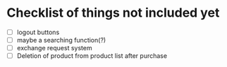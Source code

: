 # Checklist of things not included yet
- [ ] logout buttons
- [ ] maybe a searching function(?)
- [ ] exchange request system
- [ ] Deletion of product from product list after purchase
